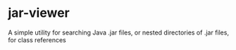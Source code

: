 # jar-viewer
A simple utility for searching Java .jar files, or nested directories of .jar files, for class references
